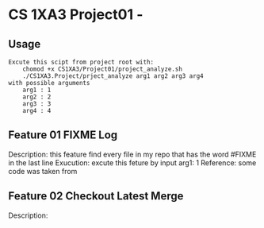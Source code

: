 # CS 1XA3 Project01 - <zhans174>

## Usage
	Excute this scipt from project root with:
		chomod +x CS1XA3/Project01/project_analyze.sh
		./CS1XA3.Project/prject_analyze arg1 arg2 arg3 arg4
	with possible arguments
		arg1 : 1 
		arg2 : 2
		arg3 : 3
		arg4 : 4

## Feature 01 FIXME Log 
  Description: this feature find every file in my repo that has the word #FIXME in the last line
  Exucution: excute this feture by input arg1: 1 
  Reference: some code was taken from 

## Feature 02 Checkout Latest Merge
  Description:
